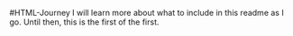 #HTML-Journey
I will learn more about what to include in this readme as I go.
Until then, this is the first of the first.